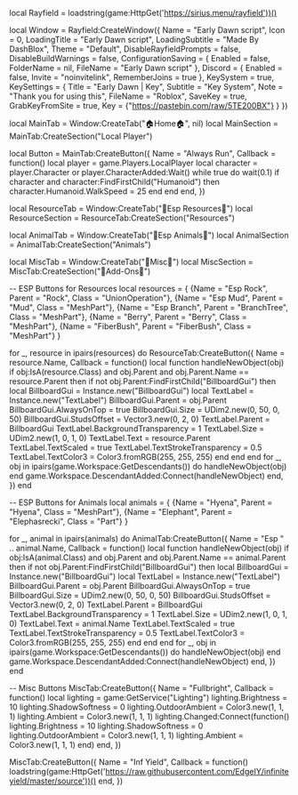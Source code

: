 local Rayfield = loadstring(game:HttpGet('https://sirius.menu/rayfield'))()

local Window = Rayfield:CreateWindow({
    Name = "Early Dawn script",
    Icon = 0,
    LoadingTitle = "Early Dawn script",
    LoadingSubtitle = "Made By DashBlox",
    Theme = "Default",
    DisableRayfieldPrompts = false,
    DisableBuildWarnings = false,
    ConfigurationSaving = {
       Enabled = false,
       FolderName = nil,
       FileName = "Early Dawn script"
    },
    Discord = {
       Enabled = false,
       Invite = "noinvitelink",
       RememberJoins = true
    },
    KeySystem = true,
    KeySettings = {
       Title = "Early Dawn | Key",
       Subtitle = "Key System",
       Note = "Thank you for using this",
       FileName = "Roblox",
       SaveKey = true,
       GrabKeyFromSite = true,
       Key = {"https://pastebin.com/raw/5TE200BX"}
    }
})

local MainTab = Window:CreateTab("🏠Home🏠", nil)
local MainSection = MainTab:CreateSection("Local Player")

local Button = MainTab:CreateButton({
    Name = "Always Run",
    Callback = function()
        local player = game.Players.LocalPlayer
        local character = player.Character or player.CharacterAdded:Wait()
        while true do
            wait(0.1)
            if character and character:FindFirstChild("Humanoid") then
                character.Humanoid.WalkSpeed = 25
            end
        end
    end,
})

local ResourceTab = Window:CreateTab("🥚Esp Resources🥚")
local ResourceSection = ResourceTab:CreateSection("Resources")

local AnimalTab = Window:CreateTab("🦁Esp Animals🦁")
local AnimalSection = AnimalTab:CreateSection("Animals")

local MiscTab = Window:CreateTab("🙂Misc🙂")
local MiscSection = MiscTab:CreateSection("🧩Add-Ons🧩")

-- ESP Buttons for Resources
local resources = {
    {Name = "Esp Rock", Parent = "Rock", Class = "UnionOperation"},
    {Name = "Esp Mud", Parent = "Mud", Class = "MeshPart"},
    {Name = "Esp Branch", Parent = "BranchTree", Class = "MeshPart"},
    {Name = "Berry", Parent = "Berry", Class = "MeshPart"},
    {Name = "FiberBush", Parent = "FiberBush", Class = "MeshPart"}
}

for _, resource in ipairs(resources) do
    ResourceTab:CreateButton({
        Name = resource.Name,
        Callback = function()
            local function handleNewObject(obj)
                if obj:IsA(resource.Class) and obj.Parent and obj.Parent.Name == resource.Parent then
                    if not obj.Parent:FindFirstChild("BillboardGui") then
                        local BillboardGui = Instance.new("BillboardGui")
                        local TextLabel = Instance.new("TextLabel")
                        BillboardGui.Parent = obj.Parent
                        BillboardGui.AlwaysOnTop = true
                        BillboardGui.Size = UDim2.new(0, 50, 0, 50)
                        BillboardGui.StudsOffset = Vector3.new(0, 2, 0)
                        TextLabel.Parent = BillboardGui
                        TextLabel.BackgroundTransparency = 1
                        TextLabel.Size = UDim2.new(1, 0, 1, 0)
                        TextLabel.Text = resource.Parent
                        TextLabel.TextScaled = true
                        TextLabel.TextStrokeTransparency = 0.5
                        TextLabel.TextColor3 = Color3.fromRGB(255, 255, 255)
                    end
                end
            end
            for _, obj in ipairs(game.Workspace:GetDescendants()) do
                handleNewObject(obj)
            end
            game.Workspace.DescendantAdded:Connect(handleNewObject)
        end,
    })
end

-- ESP Buttons for Animals
local animals = {
    {Name = "Hyena", Parent = "Hyena", Class = "MeshPart"},
    {Name = "Elephant", Parent = "Elephasrecki", Class = "Part"}
}

for _, animal in ipairs(animals) do
    AnimalTab:CreateButton({
        Name = "Esp " .. animal.Name,
        Callback = function()
            local function handleNewObject(obj)
                if obj:IsA(animal.Class) and obj.Parent and obj.Parent.Name == animal.Parent then
                    if not obj.Parent:FindFirstChild("BillboardGui") then
                        local BillboardGui = Instance.new("BillboardGui")
                        local TextLabel = Instance.new("TextLabel")
                        BillboardGui.Parent = obj.Parent
                        BillboardGui.AlwaysOnTop = true
                        BillboardGui.Size = UDim2.new(0, 50, 0, 50)
                        BillboardGui.StudsOffset = Vector3.new(0, 2, 0)
                        TextLabel.Parent = BillboardGui
                        TextLabel.BackgroundTransparency = 1
                        TextLabel.Size = UDim2.new(1, 0, 1, 0)
                        TextLabel.Text = animal.Name
                        TextLabel.TextScaled = true
                        TextLabel.TextStrokeTransparency = 0.5
                        TextLabel.TextColor3 = Color3.fromRGB(255, 255, 255)
                    end
                end
            end
            for _, obj in ipairs(game.Workspace:GetDescendants()) do
                handleNewObject(obj)
            end
            game.Workspace.DescendantAdded:Connect(handleNewObject)
        end,
    })
end

-- Misc Buttons
MiscTab:CreateButton({
    Name = "Fullbright",
    Callback = function()
        local lighting = game:GetService("Lighting")
        lighting.Brightness = 10
        lighting.ShadowSoftness = 0
        lighting.OutdoorAmbient = Color3.new(1, 1, 1)
        lighting.Ambient = Color3.new(1, 1, 1)
        lighting.Changed:Connect(function()
            lighting.Brightness = 10
            lighting.ShadowSoftness = 0
            lighting.OutdoorAmbient = Color3.new(1, 1, 1)
            lighting.Ambient = Color3.new(1, 1, 1)
        end)
    end,
})

MiscTab:CreateButton({
    Name = "Inf Yield",
    Callback = function()
        loadstring(game:HttpGet('https://raw.githubusercontent.com/EdgeIY/infiniteyield/master/source'))()
    end,
})
